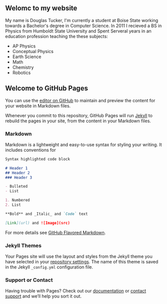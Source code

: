 ## Welomc to my website

My name is Douglas Tucker, I'm currently a student at Boise State working towards a Bachelor's degree in Computer Science. In 2011 I recieved a BS in Physics from Humboldt State University and Spent Serveral years in an education profession teaching the these subjects:

- AP Physics
- Conceptual Physics
- Earth Science
- Math
- Chemistry
- Robotics







## Welcome to GitHub Pages

You can use the [editor on GitHub](https://github.com/DouglasTucker/DouglasTucker.github.io/edit/main/README.md) to maintain and preview the content for your website in Markdown files.

Whenever you commit to this repository, GitHub Pages will run [Jekyll](https://jekyllrb.com/) to rebuild the pages in your site, from the content in your Markdown files.

### Markdown

Markdown is a lightweight and easy-to-use syntax for styling your writing. It includes conventions for

```markdown
Syntax highlighted code block

# Header 1
## Header 2
### Header 3

- Bulleted
- List

1. Numbered
2. List

**Bold** and _Italic_ and `Code` text

[Link](url) and ![Image](src)
```

For more details see [GitHub Flavored Markdown](https://guides.github.com/features/mastering-markdown/).

### Jekyll Themes

Your Pages site will use the layout and styles from the Jekyll theme you have selected in your [repository settings](https://github.com/DouglasTucker/DouglasTucker.github.io/settings). The name of this theme is saved in the Jekyll `_config.yml` configuration file.

### Support or Contact

Having trouble with Pages? Check out our [documentation](https://docs.github.com/categories/github-pages-basics/) or [contact support](https://support.github.com/contact) and we’ll help you sort it out.

